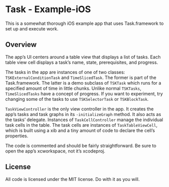 # Task - Example-iOS

This is a somewhat thorough iOS example app that uses Task.framework to set up and execute work.


## Overview

The app’s UI centers around a table view that displays a list of tasks. Each table view cell
displays a task’s name, state, prerequisites, and progress. 

The tasks in the app are instances of one of two classes: `TSKExternalConditionTask` and
`TimeSlicedTask`. The former is part of the Task.framework. The latter is a demo subclass of
`TSKTask` which runs for a specified amount of time in little chunks. Unlike normal `TSKTasks`,
`TimeSlicedTasks` have a concept of progress. If you want to experiment, try changing some of the
tasks to use `TSKSelectorTask` or `TSKBlockTask`.

`TaskViewController` is the only view controller in the app. It creates the app’s tasks and task
graphs in its `-initializeGraph` method. It also acts as the tasks’ delegate. Instances of
`TaskCellController` manage the individual task cells in the table. The task cells are instances of
`TaskTableViewCell`, which is built using a xib and a tiny amount of code to declare the cell’s
properties.

The code is commented and should be fairly straightforward. Be sure to open the app’s xcworkspace, not it’s xcodeproj.


## License

All code is licensed under the MIT license. Do with it as you will.
